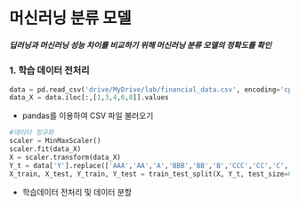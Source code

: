 # 머신러닝 분류 모델
##### 딥러닝과 머신러닝 성능 차이를 비교하기 위해 머신러닝 분류 모델의 정확도를 확인

### 1. 학습 데이터 전처리
```py
data = pd.read_csv('drive/MyDrive/lab/financial_data.csv', encoding='cp949')
data_X = data.iloc[:,[1,3,4,6,8]].values
```
* pandas를 이용하여 CSV 파일 불러오기

```py
#데이터 정규화
scaler = MinMaxScaler()
scaler.fit(data_X)
X = scaler.transform(data_X)
Y_t = data['Y'].replace(['AAA','AA','A','BBB','BB','B','CCC','CC','C','D'],[0,0,0,0,1,1,1,1,1,1])
X_train, X_test, Y_train, Y_test = train_test_split(X, Y_t, test_size=0.2)
```
* 학습데이터 전처리 및 데이터 분할

